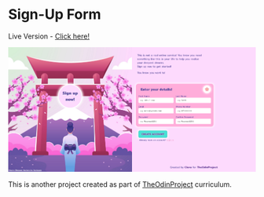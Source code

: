 # Sign-Up Form

Live Version - [Click here!]()

![Image of the webpage](./img/Firefox_Screenshot_2022-06-10T00-18-48.104Z.png)

This is another project created as part of [TheOdinProject](https://www.theodinproject.com/) curriculum.